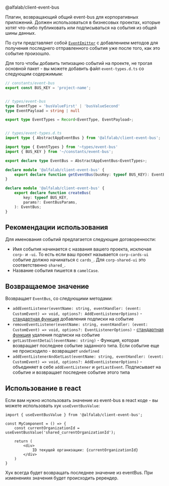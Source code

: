 @alfalab/client-event-bus

Плагин, возвращающий общий event-bus для корпоративных приложений. Должен использоваться в бизнесовых проектах, которые хотят
что-либо публиковать или подписываться на события из общей шины данных.

По сути представляет собой [`EventEmitter`](https://developer.mozilla.org/en-US/docs/Web/API/EventTarget) с добавлением методов для
получения последнего отправленного события уже после того, как это событие произошло.

Для того чтобы добавить типизацию событий на проекте, не трогая основной пакет - вы можете добавить файл `event-types.d.ts` со следующим содержимым:
```ts
// constants/event-bus
export const BUS_KEY = 'project-name';


// types/event-bus
type EventType = 'busValueFirst' | 'busValueSecond'
type EventPayload = string | null

export type EventTypes = Record<EventType, EventPayload>;


// types/event-types.d.ts
import type { AbstractAppEventBus } from '@alfalab/client-event-bus';

import type { EventTypes } from '~types/event-bus'
import { BUS_KEY } from '~/constants/event-bus';

export declare type EventBus = AbstractAppEventBus<EventTypes>;

declare module '@alfalab/client-event-bus' {
    export declare function getEventBus(busKey: typeof BUS_KEY): EventBus;
}

declare module '@alfalab/client-event-bus' {
    export declare function createBus(
        key: typeof BUS_KEY,
        params?: EventBusParams,
    ): EventBus;
}
```

## Рекомендации использования

Для именования событий предлагается следующие договоренности:

- Имя события начинается с названия вашего проекта, исключая `corp-` и `-ui`. То есть если ваш проект называется `corp-cards-ui` событие должно начинаться с `cards_`.
Для `corp-shared-ui` это соответственно `shared_`.
- Название события пишется в `camelCase`.

## Возвращаемое значение

Возвращает `EventBus`, со следующими методами:

- `addEventListener(eventName: string, eventHandler: (event: CustomEvent) => void, options?: AddEventListenerOptions)` - [стандартная функция](https://developer.mozilla.org/en-US/docs/Web/API/EventTarget/addEventListener) добавления подписки на событие
- `removeEventListener(eventName: string, eventHandler: (event: CustomEvent) => void, options?: EventListenerOptions)` - [стандартная функция](https://developer.mozilla.org/en-US/docs/Web/API/EventTarget/removeEventListener) удаления подписки на событие
- `getLastEventDetail(eventName: string)` - Функция, которая возвращает последнее событие заданного типа. Если событие еще не происходило - возвращает `undefined`
- `addEventListenerAndGetLast(eventName: string, eventHandler: (event: CustomEvent) => void, options?: AddEventListenerOptions)` - объединяет в себе `addEventListener` и `getLastEvent`. Подписывает на событие и возвращает последнее событие этого типа

## Использование в react
Если вам нужно использовать значение из event-bus в react коде - вы можете использовать хук `useEventBusValue`:
```tsx
import { useEventBusValue } from '@alfalab/client-event-bus';

const MyComponent = () => {
    const currentOrganizationId = useEventBusValue('shared_currentOrganizationId');

    return (
        <div>
            ID текущей организации: {currentOrganizationId}
        </div>
    )
}
```

Хук всегда будет возвращать последнее значение из eventBus. При изменениях значения будет происходить ререндер.
